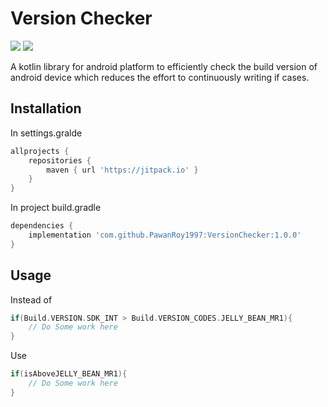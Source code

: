 # Version Checker
![](https://img.shields.io/badge/Android-3DDC84?style=flat&logo=android&logoColor=white)
[![](https://jitpack.io/v/PawanRoy1997/VersionChecker.svg)](https://jitpack.io/#PawanRoy1997/VersionChecker)

A kotlin library for android platform to efficiently check the build version of android device which reduces the effort to continuously writing if cases.

## Installation

In settings.gralde
```groovy
allprojects {
    repositories {
        maven { url 'https://jitpack.io' }
    }
}
```

In project build.gradle

```groovy
dependencies {
    implementation 'com.github.PawanRoy1997:VersionChecker:1.0.0'
}
```

## Usage

Instead of
```kotlin
if(Build.VERSION.SDK_INT > Build.VERSION_CODES.JELLY_BEAN_MR1){
    // Do Some work here
}
```

Use
```kotlin
if(isAboveJELLY_BEAN_MR1){
    // Do Some work here
}
```
